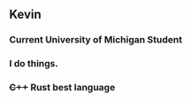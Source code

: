 ## Kevin
### Current University of Michigan Student
### I do things.
### ~~C++~~ Rust best language

